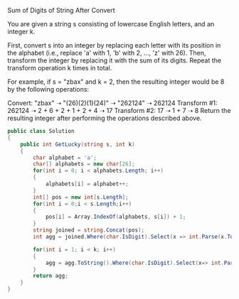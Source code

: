 Sum of Digits of String After Convert

You are given a string s consisting of lowercase English letters, and an integer k.

First, convert s into an integer by replacing each letter with its position in the alphabet (i.e., replace 'a' with 1, 'b' with 2, ..., 'z' with 26). Then, transform the integer by replacing it with the sum of its digits. Repeat the transform operation k times in total.

For example, if s = "zbax" and k = 2, then the resulting integer would be 8 by the following operations:

Convert: "zbax" ➝ "(26)(2)(1)(24)" ➝ "262124" ➝ 262124
Transform #1: 262124 ➝ 2 + 6 + 2 + 1 + 2 + 4 ➝ 17
Transform #2: 17 ➝ 1 + 7 ➝ 8
Return the resulting integer after performing the operations described above.

```csharp
public class Solution
{
    public int GetLucky(string s, int k)
    {
        char alphabet = 'a';
        char[] alphabets = new char[26];
        for(int i = 0; i < alphabets.Length; i++)
        {
            alphabets[i] = alphabet++;
        }
        int[] pos = new int[s.Length];
        for(int i = 0;i < s.Length;i++)
        {
            pos[i] = Array.IndexOf(alphabets, s[i]) + 1;
        }
        string joined = string.Concat(pos);
        int agg = joined.Where(char.IsDigit).Select(x => int.Parse(x.ToString())).Sum();

        for(int i = 1; i < k; i++)
        {
            agg = agg.ToString().Where(char.IsDigit).Select(x=> int.Parse(x.ToString())).Sum();
        }
        return agg;
    }
}
